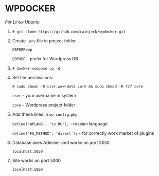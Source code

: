 # WPDOCKER

*For Linux Ubuntu*

1. `# git clone https://github.com/rainjeck/wpdocker.git`

2. Create `.env` file in project folder

	`DBPREF=wp`

	`DBPREF` - prefix for Wordpress DB

3. `# docker-compose up -d`

4. Set file permissions:

	`# sudo chown -R user:www-data core && sudo chmod -R 777 core`

	`user` - your username in system

	`core` - Wordpress project folder
	
5. Add these lines in `wp-config.php`
	
	`define('WPLANG', 'ru_RU');` - russian language
	
	`define('FS_METHOD', 'direct');` - for correctly work market of plugins


5. Database uses Adminer and works on port 5050

	`localhost:5050`

6. Site works on port 5000

	`localhost:5000`
